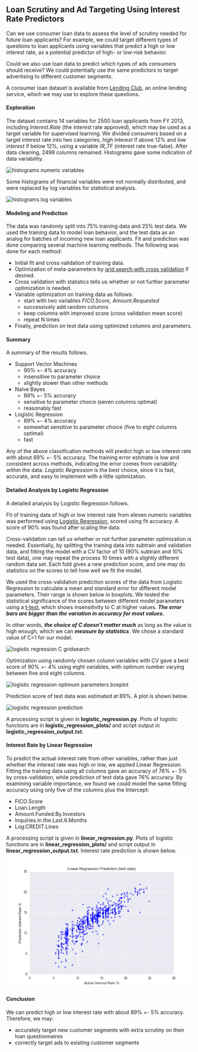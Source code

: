 ## Loan Scrutiny and Ad Targeting Using Interest Rate Predictors

Can we use consumer loan data to assess the level of scrutiny needed for future loan applicants?  For example, we could target different types of questions to loan applicants using variables that predict a high or low interest rate, as a potential predictor of high- or low-risk behavior.  

Could we also use loan data to predict which types of ads consumers should receive?  We could potentially use the same predictors to target advertising to different customer segments.  

A consumer loan dataset is available from [Lending Club](https://www.lendingclub.com/info/download-data.action), an online lending service, which we may use to explore these questions.

#### Exploration

The dataset contains 14 variables for 2500 loan applicants from FY 2013, including *Interest.Rate* (the interest rate approved), which may be used as a target variable for supervised learning.  We divided consumers based on a target interest rate into two categories, *high interest* if above 12% and *low interest* if below 12%, using a variable *IR_TF* (interest rate true-false).  After data cleaning, 2498 columns remained.  Histograms gave some indication of data variability.  

<img src="https://github.com/bfetler/lending_club_predict/blob/master/logistic_regression_plots/hist_allvar.png" alt="histograms numeric variables" />

Some histograms of financial variables were not normally distributed, and were replaced by log variables for statistical analysis.

<img src="https://github.com/bfetler/lending_club_predict/blob/master/logistic_regression_plots/hist_logvar.png" alt="histograms log variables" />

#### Modeling and Prediction

The data was randomly split into 75% training data and 25% test data.  We used the training data to model loan behavior, and the test data as an analog for batches of incoming new loan applicants.  Fit and prediction was done comparing several machine learning methods.  The following was done for each method:
+ Initial fit and cross validation of training data.
+ Optimization of meta-parameters by [grid search with cross validation](http://scikit-learn.org/stable/modules/grid_search.html#grid-search) if desired.
+ Cross validation with statistics tells us whether or not further parameter optimization is needed.
+ Variable optimization on training data as follows: 
  + start with two variables *FICO.Score, Amount.Requested*
  + successively add random columns
  + keep columns with improved score (cross validation mean score)
  + repeat N times
+ Finally, prediction on test data using optimized columns and parameters.

#### Summary
A summary of the results follows.  
+ Support Vector Machines
    + 90% +- 4% accuracy 
    + insensitive to parameter choice
    + slightly slower than other methods
+ Naive Bayes
    + 89% +- 5% accuracy 
    + sensitive to parameter choice (seven columns optimal)
    + reasonably fast
+ Logistic Regression
    + 89% +- 4% accuracy 
    + somewhat sensitive to parameter choice (five to eight columns optimal)
    + fast

Any of the above classification methods will predict high or low interest rate with about 89% +- 5% accuracy.  The training error estimate is low and consistent across methods, indicating the error comes from variability within the data.  *Logistic Regression* is the best choice, since it is fast, accurate, and easy to implement with a little optimization.  

#### Detailed Analysis by Logistic Regression
A detailed analysis by Logistic Regression follows.  

Fit of training data of high or low interest rate from eleven numeric variables was performed using [Logistic Regression](http://scikit-learn.org/stable/modules/linear_model.html#logistic-regression), scored using fit accuracy.  A score of 90% was found after scaling the data.  

Cross-validation can tell us whether or not further parameter optimization is needed.  Essentially, by splitting the training data into subtrain and validation data, and fitting the model with a CV factor of 10 (90% subtrain and 10% test data), one may repeat the process 10 times with a slightly different random data set.  Each fold gives a new prediction score, and one may do statistics on the scores to tell how well we fit the model.   

We used the cross-validation prediction scores of the data from Logistic Regression to calculate a mean and standard error for different model parameters.  Their range is shown below in boxplots.  We tested the statistical significance of the scores between different model parameters using a [t-test](https://en.wikipedia.org/wiki/Student%27s_t-test), which shows insensitivity to C at higher values.  __*The error bars are bigger than the variation in accuracy for most values.*__  

In other words, __*the choice of C doesn't matter much*__ as long as the value is high enough, which we can __*measure by statistics*__.  We chose a standard value of C=1 for our model.  

<img src="https://github.com/bfetler/lending_club_predict/blob/master/logistic_regression_plots/lr_gridscore_C.png" alt="logistic regression C gridsearch" />

Optimization using randomly chosen column variables with CV gave a best score of 90% +- 4% using eight variables, with optimum number varying between five and eight columns.  

<img src="https://github.com/bfetler/lending_club_predict/blob/master/logistic_regression_plots/lr_opt_params_boxplot.png" alt="logistic regression optimum parameters boxplot" />

Prediction score of test data was estimated at 89%.  A plot is shown below.

<img src="https://github.com/bfetler/lending_club_predict/blob/master/logistic_regression_plots/lr_intrate_optvar_predict.png" alt="logistic regression prediction" />

A processing script is given in **logistic_regression.py**.  Plots of logistic functions are in **logistic_regression_plots/** and script output in **logistic_regression_output.txt**.

#### Interest Rate by Linear Regression

To predict the actual interest rate from other variables, rather than just whether the interest rate was high or low, we applied Linear Regression.  Fitting the training data using all columns gave an accuracy of 76% +- 5% by cross-validation, while prediction of test data gave 76% accuracy.  By examining variable importance, we found we could model the same fitting accuracy using only five of the columns plus the Intercept:
+ FICO.Score
+ Loan.Length
+ Amount.Funded.By.Investors
+ Inquiries.in.the.Last.6.Months
+ Log.CREDIT.Lines

A processing script is given in **linear_regression.py**.  Plots of logistic functions are in **linear_regression_plots/** and script output in **linear_regression_output.txt**.  Interest rate prediction is shown below.  

<img src="https://github.com/bfetler/lending_club/blob/master/linear_regression_plots/predict_scatter_test.png" alt="linear regression prediction" />

#### Conclusion
We can predict high or low interest rate with about 89% +- 5% accuracy.  Therefore, we may:
+ accurately target new customer segments with extra scrutiny on their loan questionnaires
+ correctly target ads to existing customer segments  
